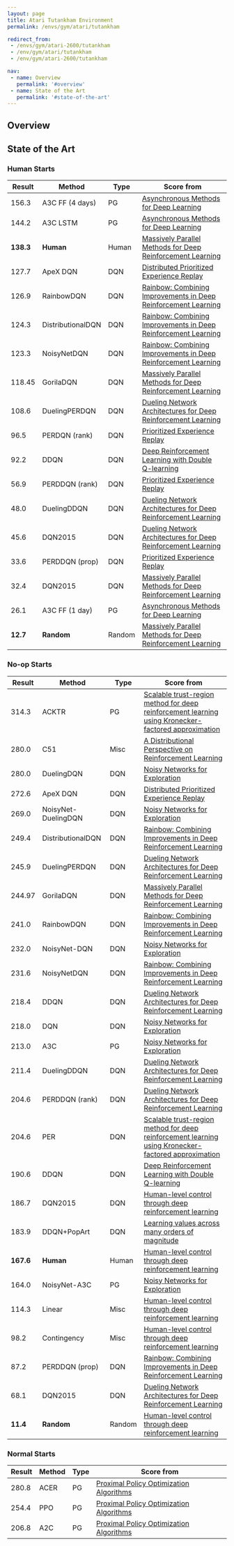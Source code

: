 ```yaml
---
layout: page
title: Atari Tutankham Environment
permalink: /envs/gym/atari/tutankham

redirect_from:
 - /envs/gym/atari-2600/tutankham
 - /env/gym/atari/tutankham
 - /env/gym/atari-2600/tutankham

nav:
 - name: Overview
   permalink: '#overview'
 - name: State of the Art
   permalink: '#state-of-the-art'
---
```



## Overview

## State of the Art

### Human Starts

| Result | Method | Type | Score from |
|--------|--------|------|------------|
| 156.3 | A3C FF (4 days) | PG | [Asynchronous Methods for Deep Learning](https://arxiv.org/abs/1602.01783) |
| 144.2 | A3C LSTM | PG | [Asynchronous Methods for Deep Learning](https://arxiv.org/abs/1602.01783) |
| **138.3** | **Human** | Human | [Massively Parallel Methods for Deep Reinforcement Learning](https://arxiv.org/abs/1507.04296) |
| 127.7 | ApeX DQN | DQN | [Distributed Prioritized Experience Replay](https://arxiv.org/abs/1803.00933) |
| 126.9 | RainbowDQN | DQN | [Rainbow: Combining Improvements in Deep Reinforcement Learning](https://arxiv.org/abs/1710.02298) |
| 124.3 | DistributionalDQN | DQN | [Rainbow: Combining Improvements in Deep Reinforcement Learning](https://arxiv.org/abs/1710.02298) |
| 123.3 | NoisyNetDQN | DQN | [Rainbow: Combining Improvements in Deep Reinforcement Learning](https://arxiv.org/abs/1710.02298) |
| 118.45 | GorilaDQN | DQN | [Massively Parallel Methods for Deep Reinforcement Learning](https://arxiv.org/abs/1507.04296) |
| 108.6 | DuelingPERDQN | DQN | [Dueling Network Architectures for Deep Reinforcement Learning](https://arxiv.org/abs/1511.06581) |
| 96.5 | PERDQN (rank) | DQN | [Prioritized Experience Replay](https://arxiv.org/abs/1511.05952) |
| 92.2 | DDQN | DQN | [Deep Reinforcement Learning with Double Q-learning](https://arxiv.org/abs/1509.06461) |
| 56.9 | PERDDQN (rank) | DQN | [Prioritized Experience Replay](https://arxiv.org/abs/1511.05952) |
| 48.0 | DuelingDDQN | DQN | [Dueling Network Architectures for Deep Reinforcement Learning](https://arxiv.org/abs/1511.06581) |
| 45.6 | DQN2015 | DQN | [Dueling Network Architectures for Deep Reinforcement Learning](https://arxiv.org/abs/1511.06581) |
| 33.6 | PERDDQN (prop) | DQN | [Prioritized Experience Replay](https://arxiv.org/abs/1511.05952) |
| 32.4 | DQN2015 | DQN | [Massively Parallel Methods for Deep Reinforcement Learning](https://arxiv.org/abs/1507.04296) |
| 26.1 | A3C FF (1 day) | PG | [Asynchronous Methods for Deep Learning](https://arxiv.org/abs/1602.01783) |
| **12.7** | **Random** | Random | [Massively Parallel Methods for Deep Reinforcement Learning](https://arxiv.org/abs/1507.04296) |

### No-op Starts

| Result | Method | Type | Score from |
|--------|--------|------|------------|
| 314.3 | ACKTR | PG | [Scalable trust-region method for deep reinforcement learning using Kronecker-factored approximation](https://arxiv.org/abs/1708.05144) |
| 280.0 | C51 | Misc | [A Distributional Perspective on Reinforcement Learning](https://arxiv.org/abs/1707.06887) |
| 280.0 | DuelingDQN | DQN | [Noisy Networks for Exploration](https://arxiv.org/abs/1706.10295) |
| 272.6 | ApeX DQN | DQN | [Distributed Prioritized Experience Replay](https://arxiv.org/abs/1803.00933) |
| 269.0 | NoisyNet-DuelingDQN | DQN | [Noisy Networks for Exploration](https://arxiv.org/abs/1706.10295) |
| 249.4 | DistributionalDQN | DQN | [Rainbow: Combining Improvements in Deep Reinforcement Learning](https://arxiv.org/abs/1710.02298) |
| 245.9 | DuelingPERDQN | DQN | [Dueling Network Architectures for Deep Reinforcement Learning](https://arxiv.org/abs/1511.06581) |
| 244.97 | GorilaDQN | DQN | [Massively Parallel Methods for Deep Reinforcement Learning](https://arxiv.org/abs/1507.04296) |
| 241.0 | RainbowDQN | DQN | [Rainbow: Combining Improvements in Deep Reinforcement Learning](https://arxiv.org/abs/1710.02298) |
| 232.0 | NoisyNet-DQN | DQN | [Noisy Networks for Exploration](https://arxiv.org/abs/1706.10295) |
| 231.6 | NoisyNetDQN | DQN | [Rainbow: Combining Improvements in Deep Reinforcement Learning](https://arxiv.org/abs/1710.02298) |
| 218.4 | DDQN | DQN | [Dueling Network Architectures for Deep Reinforcement Learning](https://arxiv.org/abs/1511.06581) |
| 218.0 | DQN | DQN | [Noisy Networks for Exploration](https://arxiv.org/abs/1706.10295) |
| 213.0 | A3C | PG | [Noisy Networks for Exploration](https://arxiv.org/abs/1706.10295) |
| 211.4 | DuelingDDQN | DQN | [Dueling Network Architectures for Deep Reinforcement Learning](https://arxiv.org/abs/1511.06581) |
| 204.6 | PERDDQN (rank) | DQN | [Dueling Network Architectures for Deep Reinforcement Learning](https://arxiv.org/abs/1511.06581) |
| 204.6 | PER | DQN | [Scalable trust-region method for deep reinforcement learning using Kronecker-factored approximation](https://arxiv.org/abs/1708.05144) |
| 190.6 | DDQN | DQN | [Deep Reinforcement Learning with Double Q-learning](https://arxiv.org/abs/1509.06461) |
| 186.7 | DQN2015 | DQN | [Human-level control through deep reinforcement learning](https://storage.googleapis.com/deepmind-media/dqn/DQNNaturePaper.pdf) |
| 183.9 | DDQN+PopArt | DQN | [Learning values across many orders of magnitude](https://arxiv.org/abs/1602.07714) |
| **167.6** | **Human** | Human | [Human-level control through deep reinforcement learning](https://storage.googleapis.com/deepmind-media/dqn/DQNNaturePaper.pdf) |
| 164.0 | NoisyNet-A3C | PG | [Noisy Networks for Exploration](https://arxiv.org/abs/1706.10295) |
| 114.3 | Linear | Misc | [Human-level control through deep reinforcement learning](https://storage.googleapis.com/deepmind-media/dqn/DQNNaturePaper.pdf) |
| 98.2 | Contingency | Misc | [Human-level control through deep reinforcement learning](https://storage.googleapis.com/deepmind-media/dqn/DQNNaturePaper.pdf) |
| 87.2 | PERDDQN (prop) | DQN | [Rainbow: Combining Improvements in Deep Reinforcement Learning](https://arxiv.org/abs/1710.02298) |
| 68.1 | DQN2015 | DQN | [Dueling Network Architectures for Deep Reinforcement Learning](https://arxiv.org/abs/1511.06581) |
| **11.4** | **Random** | Random | [Human-level control through deep reinforcement learning](https://storage.googleapis.com/deepmind-media/dqn/DQNNaturePaper.pdf) |

### Normal Starts

| Result | Method | Type | Score from |
|--------|--------|------|------------|
| 280.8 | ACER | PG | [Proximal Policy Optimization Algorithms](https://arxiv.org/abs/1707.06347) |
| 254.4 | PPO | PG | [Proximal Policy Optimization Algorithms](https://arxiv.org/abs/1707.06347) |
| 206.8 | A2C | PG | [Proximal Policy Optimization Algorithms](https://arxiv.org/abs/1707.06347) |

